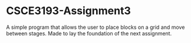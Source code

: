 # CSCE3193-Assignment3
A simple program that allows the user to place blocks on a grid and move between stages. Made to lay the foundation of the next assignment. 
